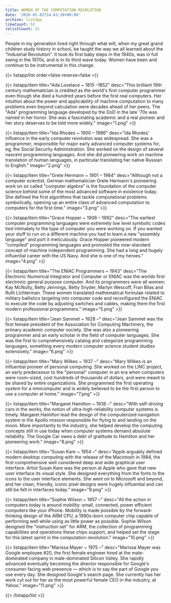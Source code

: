```yaml
---
title: WOMEN OF THE COMPUTATION REVOLUTION
date: '2016-01-02T14:43:38+00:00'
archive: listapp
likeCount: 52
relistCount: 21
---
```


People in my generation lived right through what will, when my great grand children study history in school, be taught the way we all learned about the "Industrial Revolution". It took its first baby steps in the 1940s, was in full swing in the 1970s, and is in its third wave today. Women have been and continue to be instrumental in this change.

<!--more-->

{{< listapp/list order=false reverse=false >}}

   {{< listapp/item title="Ada Lovelace ~ 1815 –1852"
      desc="This brilliant 19th century mathematician is credited as the world's first computer programmer even though she died a hundred years before the first real computers. Her intuition about the power and applicability of machine computation to many problems even beyond calculation were decades ahead of her peers. The \"Ada\" programming language developed by the DoD in the late '70s was named in her honor. She was a fascinating academic and a real pioneer and her story deserves to be told more widely."
      image="1.png" >}}

   {{< listapp/item title="Ida Rhodes ~ 1900 – 1986"
      desc="Ida Rhodes' influence in the early computer revolution was widespread. She was a programmer, responsible for major early advanced computer systems for, eg, the Social Security Administration. She worked on the design of several nascent programming languages. And she did pioneering work on machine translation of human languages, in particular translating her native Russian to English."
      image="2.png" >}}

   {{< listapp/item title="Grete Hermann ~ 1901 – 1984"
      desc="Although not a computer scientist, German mathematician Grete Hermann's pioneering work on so called \"computer algebra\" is the foundation of the computer science behind some of the most advanced software in existence today. She defined the first algorithms that tackle computational problems symbolically, opening up an entire class of advanced computation to computers for the first time."
      image="3.png" >}}

   {{< listapp/item title="Grace Hopper ~ 1906 – 1992"
      desc="The earliest computer programming languages were extremely low level symbolic codes tied intimately to the type of computer you were working on. If you wanted your stuff to run on a different machine you had to learn a new \"assembly language\" and port it meticulously. Grace Hopper pioneered modern \"compiled\" programming languages and promoted the now-standard concept of machine independent programming. She had a long and hugely influential career with the US Navy. And she is one of my heroes."
      image="4.png" >}}

   {{< listapp/item title="The ENIAC Programmers ~ 1943"
      desc="The Electronic Numerical Integrator and Computer or ENIAC was the worlds first electronic general purpose computer. And its programmers were all women: Kay McNulty, Betty Jennings, Betty Snyder, Marlyn Wescoff, Fran Bilas and Ruth Lichterman. These women translated mathematical formulae related to military ballistics targeting into computer code and reconfigured the ENIAC to execute the code by adjusting switches and cables, making them the first modern professional programmers."
      image="5.png" >}}

   {{< listapp/item title="Jean Sammet ~ 1928 –"
      desc="Jean Sammet was the first female president of the Association for Computing Machinery, the primary academic computer society. She was also a pioneering programmer and an early scholar in the field of computer languages. She was the first to comprehensively catalog and categorize programming languages, something every modern computer science student studies extensively."
      image="6.png" >}}

   {{< listapp/item title="Mary Wilkes ~ 1937 –"
      desc="Mary Wilkes is an influential pioneer of personal computing. She worked on the LINC project, an early predecessor to the \"personal\" computer in an era when computers were room-sized, cost hundreds of thousands of dollars, and were meant to be shared by entire organizations. She programmed the first operating system for a minicomputer and is widely believed to be the first person to use a computer at home."
      image="7.png" >}}

   {{< listapp/item title="Margaret Hamilton ~ 1936 –"
      desc="With self-driving cars in the works, the notion of ultra-high-reliability computer systems is timely. Margaret Hamilton lead the design of the computerized navigation system in the Apollo mission responsible for flying to and landing on the moon. More importantly to the industry, she helped develop the computing concepts still in use today when computer systems demand absolute reliability. The Google Car owes a debt of gratitude to Hamilton and her pioneering work."
      image="8.png" >}}

   {{< listapp/item title="Susan Kare ~ 1954 –"
      desc="Apple arguably defined modern desktop computing with the release of the Macintosh in 1984, the first comprehensive well considered deep and wide graphical user interface. Artist Susan Kare was the person at Apple who gave that new user interface its visual style. She designed everything from the fonts to the icons to the user interface elements. She went on to Microsoft and beyond, and her clean, friendly, iconic pixel designs were hugely influential and can still be felt in interfaces today."
      image="9.png" >}}

   {{< listapp/item title="Sophie Wilson ~ 1957 –"
      desc="All the action in computers today is around mobility: small, connected, power efficient computers like your iPhone. Mobility is made possible by the forward-thinking design of the ARM CPU, a 1990s-born computer chip capable of performing well while using as little power as possible. Sophie Wilson designed the \"instruction set\" for ARM, the collection of programming capabilities and operations these chips support, and helped set the stage for this latest sprint in the computation revolution."
      image="10.png" >}}

   {{< listapp/item title="Marissa Mayer ~ 1975 –"
      desc="Marissa Mayer was Google employee #20, the first female engineer hired at the male-dominated company in male-dominated Silicon Valley. She rapidly advanced eventually becoming the director responsible for Google's consumer facing web presence — which is to say the part of Google you use every day. She designed Google's search page. She currently has her work cut out for her as the most powerful female CEO in the industry, at Yahoo."
      image="11.png" >}}

{{< /listapp/list >}}
